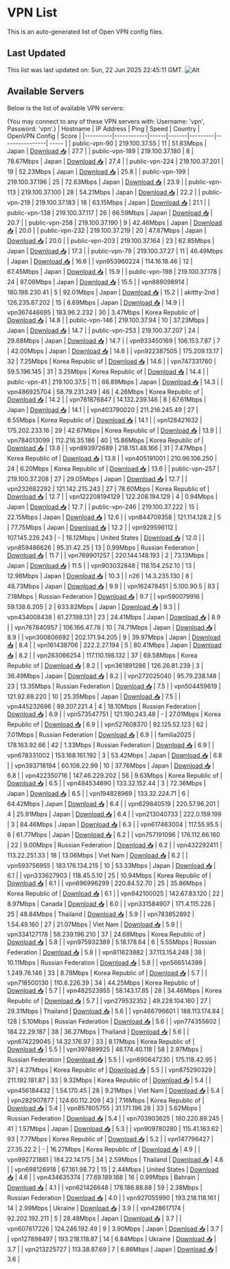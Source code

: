 # VPN List

This is an auto-generated list of Open VPN config files.

## Last Updated

This list was last updated on: Sun, 22 Jun 2025 22:45:11 GMT.
![Alt](https://repobeats.axiom.co/api/embed/186b98318ef1479477931607c1ad7d823f12451f.svg "Repobeats analytics image")

## Available Servers

Below is the list of available VPN servers:

(You may connect to any of these VPN servers with: Username: 'vpn', Password: 'vpn'.)
| Hostname | IP Address | Ping | Speed | Country | OpenVPN Config | Score |
|----------|------------|------|-------|---------|----------------| ----- |
| public-vpn-90 | 219.100.37.55 | 11 | 51.83Mbps | Japan | [Download 📥](./configs/server_0_JP.ovpn) | 27.7 |
| public-vpn-189 | 219.100.37.180 | 8 | 78.67Mbps | Japan | [Download 📥](./configs/server_1_JP.ovpn) | 27.4 |
| public-vpn-224 | 219.100.37.201 | 19 | 52.23Mbps | Japan | [Download 📥](./configs/server_2_JP.ovpn) | 25.8 |
| public-vpn-199 | 219.100.37.196 | 25 | 72.63Mbps | Japan | [Download 📥](./configs/server_3_JP.ovpn) | 23.9 |
| public-vpn-113 | 219.100.37.100 | 28 | 54.21Mbps | Japan | [Download 📥](./configs/server_4_JP.ovpn) | 22.2 |
| public-vpn-219 | 219.100.37.183 | 18 | 63.15Mbps | Japan | [Download 📥](./configs/server_5_JP.ovpn) | 21.1 |
| public-vpn-138 | 219.100.37.117 | 26 | 66.59Mbps | Japan | [Download 📥](./configs/server_6_JP.ovpn) | 20.7 |
| public-vpn-258 | 219.100.37.190 | 9 | 42.46Mbps | Japan | [Download 📥](./configs/server_7_JP.ovpn) | 20.0 |
| public-vpn-232 | 219.100.37.219 | 20 | 47.87Mbps | Japan | [Download 📥](./configs/server_8_JP.ovpn) | 20.0 |
| public-vpn-203 | 219.100.37.164 | 23 | 62.85Mbps | Japan | [Download 📥](./configs/server_9_JP.ovpn) | 17.3 |
| public-vpn-79 | 219.100.37.27 | 11 | 46.49Mbps | Japan | [Download 📥](./configs/server_10_JP.ovpn) | 16.6 |
| vpn953960224 | 114.16.18.46 | 12 | 67.45Mbps | Japan | [Download 📥](./configs/server_11_JP.ovpn) | 15.9 |
| public-vpn-198 | 219.100.37.178 | 24 | 87.08Mbps | Japan | [Download 📥](./configs/server_12_JP.ovpn) | 15.5 |
| vpn888098914 | 180.198.230.41 | 5 | 92.01Mbps | Japan | [Download 📥](./configs/server_13_JP.ovpn) | 15.2 |
| akittty-2nd | 126.235.87.202 | 15 | 6.69Mbps | Japan | [Download 📥](./configs/server_14_JP.ovpn) | 14.9 |
| vpn367446695 | 183.96.2.232 | 30 | 3.47Mbps | Korea Republic of | [Download 📥](./configs/server_15_KR.ovpn) | 14.8 |
| public-vpn-146 | 219.100.37.94 | 10 | 37.23Mbps | Japan | [Download 📥](./configs/server_16_JP.ovpn) | 14.7 |
| public-vpn-253 | 219.100.37.207 | 24 | 29.68Mbps | Japan | [Download 📥](./configs/server_17_JP.ovpn) | 14.7 |
| vpn933450169 | 106.153.7.87 | 7 | 42.00Mbps | Japan | [Download 📥](./configs/server_18_JP.ovpn) | 14.6 |
| vpn922387505 | 175.209.13.17 | 32 | 7.25Mbps | Korea Republic of | [Download 📥](./configs/server_19_KR.ovpn) | 14.6 |
| vpn747331760 | 59.5.196.145 | 31 | 3.25Mbps | Korea Republic of | [Download 📥](./configs/server_20_KR.ovpn) | 14.4 |
| public-vpn-41 | 219.100.37.5 | 11 | 66.89Mbps | Japan | [Download 📥](./configs/server_21_JP.ovpn) | 14.3 |
| vpn486925704 | 58.79.231.249 | 46 | 4.26Mbps | Korea Republic of | [Download 📥](./configs/server_22_KR.ovpn) | 14.2 |
| vpn781876847 | 14.132.239.146 | 8 | 67.61Mbps | Japan | [Download 📥](./configs/server_23_JP.ovpn) | 14.1 |
| vpn403790020 | 211.216.245.49 | 27 | 8.55Mbps | Korea Republic of | [Download 📥](./configs/server_24_KR.ovpn) | 14.1 |
| vpn128421632 | 175.202.233.16 | 29 | 42.67Mbps | Korea Republic of | [Download 📥](./configs/server_25_KR.ovpn) | 13.9 |
| vpn784013099 | 112.216.35.186 | 40 | 15.86Mbps | Korea Republic of | [Download 📥](./configs/server_26_KR.ovpn) | 13.8 |
| vpn893972689 | 218.151.48.166 | 31 | 7.47Mbps | Korea Republic of | [Download 📥](./configs/server_27_KR.ovpn) | 13.8 |
| vpn405191001 | 210.96.106.250 | 24 | 6.20Mbps | Korea Republic of | [Download 📥](./configs/server_28_KR.ovpn) | 13.6 |
| public-vpn-257 | 219.100.37.208 | 27 | 29.05Mbps | Japan | [Download 📥](./configs/server_29_JP.ovpn) | 12.7 |
| vpn232682292 | 121.142.215.243 | 27 | 78.60Mbps | Korea Republic of | [Download 📥](./configs/server_30_KR.ovpn) | 12.7 |
| vpn122208194129 | 122.208.194.129 | 4 | 0.94Mbps | Japan | [Download 📥](./configs/server_31_JP.ovpn) | 12.7 |
| public-vpn-246 | 219.100.37.222 | 15 | 22.15Mbps | Japan | [Download 📥](./configs/server_32_JP.ovpn) | 12.6 |
| vpn844709358 | 121.114.128.2 | 5 | 77.75Mbps | Japan | [Download 📥](./configs/server_33_JP.ovpn) | 12.2 |
| vpn929596112 | 107.145.226.243 | - | 16.12Mbps | United States | [Download 📥](./configs/server_34_US.ovpn) | 12.0 |
| vpn859486626 | 95.31.42.25 | 13 | 0.99Mbps | Russian Federation | [Download 📥](./configs/server_35_RU.ovpn) | 11.7 |
| vpn769901257 | 220.144.148.193 | 2 | 73.13Mbps | Japan | [Download 📥](./configs/server_36_JP.ovpn) | 11.5 |
| vpn903032848 | 118.154.252.10 | 13 | 12.98Mbps | Japan | [Download 📥](./configs/server_37_JP.ovpn) | 10.3 |
| n26 | 14.3.235.130 | 8 | 48.73Mbps | Japan | [Download 📥](./configs/server_38_JP.ovpn) | 9.9 |
| vpn162478451 | 5.100.90.5 | 83 | 7.18Mbps | Russian Federation | [Download 📥](./configs/server_39_RU.ovpn) | 9.7 |
| vpn590079916 | 59.138.6.205 | 2 | 633.82Mbps | Japan | [Download 📥](./configs/server_40_JP.ovpn) | 9.3 |
| vpn434008438 | 61.27.198.131 | 23 | 24.41Mbps | Japan | [Download 📥](./configs/server_41_JP.ovpn) | 8.9 |
| vpn767840957 | 106.166.47.78 | 10 | 74.71Mbps | Japan | [Download 📥](./configs/server_42_JP.ovpn) | 8.9 |
| vpn300806692 | 202.171.94.205 | 9 | 39.97Mbps | Japan | [Download 📥](./configs/server_43_JP.ovpn) | 8.4 |
| vpn161438706 | 222.2.27.194 | 5 | 80.41Mbps | Japan | [Download 📥](./configs/server_44_JP.ovpn) | 8.2 |
| vpn263066254 | 117.110.198.132 | 37 | 69.58Mbps | Korea Republic of | [Download 📥](./configs/server_45_KR.ovpn) | 8.2 |
| vpn361891286 | 126.26.81.239 | 3 | 36.49Mbps | Japan | [Download 📥](./configs/server_46_JP.ovpn) | 8.2 |
| vpn272025040 | 95.79.238.148 | 23 | 13.35Mbps | Russian Federation | [Download 📥](./configs/server_47_RU.ovpn) | 7.5 |
| vpn504459619 | 121.92.88.220 | 10 | 25.35Mbps | Japan | [Download 📥](./configs/server_48_JP.ovpn) | 7.5 |
| vpn445232696 | 89.207.221.4 | 4 | 18.10Mbps | Russian Federation | [Download 📥](./configs/server_49_RU.ovpn) | 6.9 |
| vpn573547751 | 121.190.243.48 | - | 27.01Mbps | Korea Republic of | [Download 📥](./configs/server_50_KR.ovpn) | 6.9 |
| vpn527608370 | 92.125.52.123 | 62 | 7.01Mbps | Russian Federation | [Download 📥](./configs/server_51_RU.ovpn) | 6.9 |
| familia2025 | 178.163.92.66 | 42 | 1.33Mbps | Russian Federation | [Download 📥](./configs/server_52_RU.ovpn) | 6.9 |
| vpn678331002 | 153.168.161.192 | 3 | 53.42Mbps | Japan | [Download 📥](./configs/server_53_JP.ovpn) | 6.8 |
| vpn393718194 | 60.108.22.99 | 10 | 37.76Mbps | Japan | [Download 📥](./configs/server_54_JP.ovpn) | 6.8 |
| vpn422350716 | 147.46.229.202 | 56 | 9.63Mbps | Korea Republic of | [Download 📥](./configs/server_55_KR.ovpn) | 6.5 |
| vpn484534690 | 133.32.152.44 | 3 | 72.36Mbps | Japan | [Download 📥](./configs/server_56_JP.ovpn) | 6.5 |
| vpn194828969 | 133.32.224.71 | 6 | 64.42Mbps | Japan | [Download 📥](./configs/server_57_JP.ovpn) | 6.4 |
| vpn629840519 | 220.57.96.201 | 4 | 25.91Mbps | Japan | [Download 📥](./configs/server_58_JP.ovpn) | 6.4 |
| vpn213040733 | 222.0.159.199 | 3 | 84.46Mbps | Japan | [Download 📥](./configs/server_59_JP.ovpn) | 6.3 |
| vpn617463004 | 117.55.95.5 | 6 | 61.77Mbps | Japan | [Download 📥](./configs/server_60_JP.ovpn) | 6.2 |
| vpn757191096 | 176.112.66.160 | 22 | 9.00Mbps | Russian Federation | [Download 📥](./configs/server_61_RU.ovpn) | 6.2 |
| vpn432292411 | 113.22.251.33 | 18 | 13.06Mbps | Viet Nam | [Download 📥](./configs/server_62_VN.ovpn) | 6.2 |
| vpn593756955 | 183.176.134.215 | 10 | 53.33Mbps | Japan | [Download 📥](./configs/server_63_JP.ovpn) | 6.1 |
| vpn333627903 | 118.45.5.10 | 25 | 10.94Mbps | Korea Republic of | [Download 📥](./configs/server_64_KR.ovpn) | 6.1 |
| vpn696996299 | 220.84.52.70 | 25 | 35.86Mbps | Korea Republic of | [Download 📥](./configs/server_65_KR.ovpn) | 6.1 |
| vpn942100025 | 142.67.83.120 | 22 | 8.97Mbps | Canada | [Download 📥](./configs/server_66_CA.ovpn) | 6.0 |
| vpn331584907 | 171.4.115.226 | 25 | 48.84Mbps | Thailand | [Download 📥](./configs/server_67_TH.ovpn) | 5.9 |
| vpn783852892 | 1.54.49.160 | 27 | 21.07Mbps | Viet Nam | [Download 📥](./configs/server_68_VN.ovpn) | 5.9 |
| vpn334127178 | 58.239.196.210 | 37 | 24.68Mbps | Korea Republic of | [Download 📥](./configs/server_69_KR.ovpn) | 5.8 |
| vpn975932389 | 5.18.178.64 | 6 | 5.55Mbps | Russian Federation | [Download 📥](./configs/server_70_RU.ovpn) | 5.8 |
| vpn811623882 | 37.113.154.248 | 38 | 10.11Mbps | Russian Federation | [Download 📥](./configs/server_71_RU.ovpn) | 5.8 |
| vpn566514399 | 1.249.76.146 | 33 | 8.78Mbps | Korea Republic of | [Download 📥](./configs/server_72_KR.ovpn) | 5.7 |
| vpn718500130 | 110.8.226.39 | 34 | 44.25Mbps | Korea Republic of | [Download 📥](./configs/server_73_KR.ovpn) | 5.7 |
| vpn482523955 | 58.143.17.85 | 28 | 34.46Mbps | Korea Republic of | [Download 📥](./configs/server_74_KR.ovpn) | 5.7 |
| vpn279532352 | 49.228.104.160 | 27 | 29.31Mbps | Thailand | [Download 📥](./configs/server_75_TH.ovpn) | 5.6 |
| vpn466796601 | 188.113.174.84 | 128 | 5.10Mbps | Russian Federation | [Download 📥](./configs/server_76_RU.ovpn) | 5.6 |
| vpn774355602 | 184.22.29.187 | 38 | 36.27Mbps | Thailand | [Download 📥](./configs/server_77_TH.ovpn) | 5.6 |
| vpn674229045 | 14.32.176.97 | 33 | 8.17Mbps | Korea Republic of | [Download 📥](./configs/server_78_KR.ovpn) | 5.5 |
| vpn397889925 | 46.174.40.118 | 58 | 2.97Mbps | Russian Federation | [Download 📥](./configs/server_79_RU.ovpn) | 5.5 |
| vpn690647230 | 175.118.42.95 | 37 | 4.27Mbps | Korea Republic of | [Download 📥](./configs/server_80_KR.ovpn) | 5.5 |
| vpn875290329 | 211.192.181.87 | 33 | 9.32Mbps | Korea Republic of | [Download 📥](./configs/server_81_KR.ovpn) | 5.4 |
| vpn456184432 | 1.54.170.45 | 28 | 9.21Mbps | Viet Nam | [Download 📥](./configs/server_82_VN.ovpn) | 5.4 |
| vpn282907877 | 124.60.112.209 | 43 | 7.16Mbps | Korea Republic of | [Download 📥](./configs/server_83_KR.ovpn) | 5.4 |
| vpn857805755 | 31.171.196.28 | 33 | 5.62Mbps | Russian Federation | [Download 📥](./configs/server_84_RU.ovpn) | 5.4 |
| vpn703903625 | 180.220.89.245 | 41 | 1.57Mbps | Japan | [Download 📥](./configs/server_85_JP.ovpn) | 5.3 |
| vpn909780280 | 115.41.163.62 | 93 | 7.77Mbps | Korea Republic of | [Download 📥](./configs/server_86_KR.ovpn) | 5.2 |
| vpn147796427 | 27.35.22.2 | - | 16.27Mbps | Korea Republic of | [Download 📥](./configs/server_87_KR.ovpn) | 4.9 |
| vpn992721861 | 184.22.14.175 | 34 | 2.59Mbps | Thailand | [Download 📥](./configs/server_88_TH.ovpn) | 4.8 |
| vpn698126918 | 67.161.98.72 | 15 | 2.44Mbps | United States | [Download 📥](./configs/server_89_US.ovpn) | 4.6 |
| vpn434635374 | 77.69.189.168 | 16 | 0.99Mbps | Bahrain | [Download 📥](./configs/server_90_BH.ovpn) | 4.1 |
| vpn621426648 | 178.186.88.88 | 59 | 2.38Mbps | Russian Federation | [Download 📥](./configs/server_91_RU.ovpn) | 4.0 |
| vpn927055990 | 193.218.118.161 | 14 | 2.99Mbps | Ukraine | [Download 📥](./configs/server_92_UA.ovpn) | 3.9 |
| vpn428617174 | 92.202.192.211 | 5 | 28.48Mbps | Japan | [Download 📥](./configs/server_93_JP.ovpn) | 3.7 |
| vpn607617226 | 124.246.192.49 | 9 | 3.90Mbps | Japan | [Download 📥](./configs/server_94_JP.ovpn) | 3.7 |
| vpn127898497 | 193.218.118.87 | 14 | 6.84Mbps | Ukraine | [Download 📥](./configs/server_95_UA.ovpn) | 3.7 |
| vpn213225727 | 113.38.87.69 | 7 | 6.86Mbps | Japan | [Download 📥](./configs/server_96_JP.ovpn) | 3.6 |
